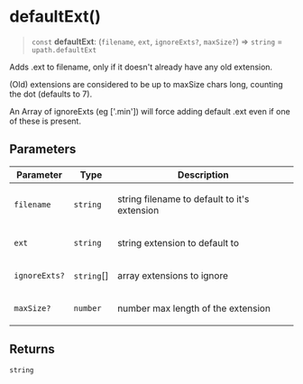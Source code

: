 # defaultExt()

> `const` **defaultExt**: (`filename`, `ext`, `ignoreExts?`, `maxSize?`) => `string` = `upath.defaultExt`

Adds .ext to filename, only if it doesn't already have any old extension.

(Old) extensions are considered to be up to maxSize chars long, counting the dot (defaults to 7).

An Array of ignoreExts (eg ['.min']) will force adding default .ext even if one of these is present.

## Parameters

<table>
<thead>
<tr>
<th>Parameter</th>
<th>Type</th>
<th>Description</th>
</tr>
</thead>
<tbody>
<tr>
<td>

`filename`

</td>
<td>

`string`

</td>
<td>

string filename to default to it's extension

</td>
</tr>
<tr>
<td>

`ext`

</td>
<td>

`string`

</td>
<td>

string extension to default to

</td>
</tr>
<tr>
<td>

`ignoreExts?`

</td>
<td>

`string`[]

</td>
<td>

array extensions to ignore

</td>
</tr>
<tr>
<td>

`maxSize?`

</td>
<td>

`number`

</td>
<td>

number max length of the extension

</td>
</tr>
</tbody>
</table>

## Returns

`string`
